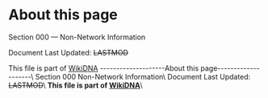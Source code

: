 # About this page

Section 000 — Non-Network Information

Document Last Updated: ~~LASTMOD~~

This file is part of [WikiDNA](https://mjh2901.github.io/WikiDNA)
--------------------About this page--------------------\\
Section 000 Non-Network Information\\
Document Last Updated: ~~LASTMOD~~\\
**This file is part of [WikiDNA](https://mjh2901.github.io/WikiDNA)**\\

